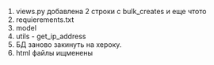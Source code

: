 1. views.py добавлена 2 строки с bulk_creates и еще чтото
2. requierements.txt
3. model
4. utils - get_ip_address
5. БД заново закинуть на хероку.
6. html файлы ищменены